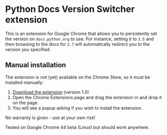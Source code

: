 # Python Docs Version Switcher extension

This is an extension for Google Chrome that allows you to persistently set the
version on `docs.python.org` to use. For instance, setting it to `3.5` and then
browsing to the docs for `2.7` will automatically redirect you to the version
you specified.

## Manual installation

The extension is not (yet) available on the Chrome Store, so it must be installed manually:

1. [Download the extension](https://github.com/sjkingo/python_docs_version_switcher/releases/download/1.0/python_docs_version_switcher.crx) (version 1.0)
2. Open the Chrome Extensions page and drag the extension in and drop it on the page.
3. You will see a popup asking if you wish to install the extension.

No warranty is given - use at your own risk!

Tested on Google Chrome 44 beta (Linux) but should work anywhere.
